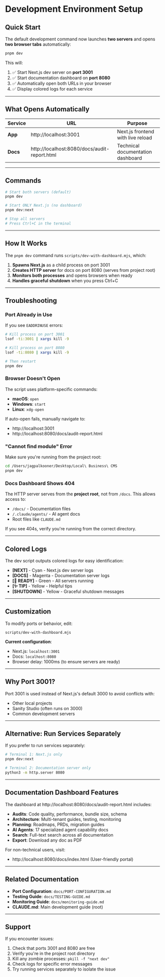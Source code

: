 # Development Environment Setup

## Quick Start

The default development command now launches **two servers** and opens **two browser tabs** automatically:

```bash
pnpm dev
```

This will:
1. ✅ Start Next.js dev server on **port 3001**
2. ✅ Start documentation dashboard on **port 8080**
3. ✅ Automatically open both URLs in your browser
4. ✅ Display colored logs for each service

---

## What Opens Automatically

| Service | URL | Purpose |
|---------|-----|---------|
| **App** | http://localhost:3001 | Next.js frontend with live reload |
| **Docs** | http://localhost:8080/docs/audit-report.html | Technical documentation dashboard |

---

## Commands

```bash
# Start both servers (default)
pnpm dev

# Start ONLY Next.js (no dashboard)
pnpm dev:next

# Stop all servers
# Press Ctrl+C in the terminal
```

---

## How It Works

The `pnpm dev` command runs `scripts/dev-with-dashboard.mjs`, which:

1. **Spawns Next.js** as a child process on port 3001
2. **Creates HTTP server** for docs on port 8080 (serves from project root)
3. **Monitors both processes** and opens browsers when ready
4. **Handles graceful shutdown** when you press Ctrl+C

---

## Troubleshooting

### Port Already in Use

If you see `EADDRINUSE` errors:

```bash
# Kill process on port 3001
lsof -ti:3001 | xargs kill -9

# Kill process on port 8080
lsof -ti:8080 | xargs kill -9

# Then restart
pnpm dev
```

### Browser Doesn't Open

The script uses platform-specific commands:
- **macOS**: `open`
- **Windows**: `start`
- **Linux**: `xdg-open`

If auto-open fails, manually navigate to:
- http://localhost:3001
- http://localhost:8080/docs/audit-report.html

### "Cannot find module" Error

Make sure you're running from the project root:

```bash
cd /Users/jagpalkooner/Desktop/Local\ Business\ CMS
pnpm dev
```

### Docs Dashboard Shows 404

The HTTP server serves from the **project root**, not from `/docs`. This allows access to:
- `/docs/` - Documentation files
- `/.claude/agents/` - AI agent docs
- Root files like `CLAUDE.md`

If you see 404s, verify you're running from the correct directory.

---

## Colored Logs

The dev script outputs colored logs for easy identification:

- **[NEXT]** - Cyan - Next.js dev server logs
- **[DOCS]** - Magenta - Documentation server logs
- **[🚀 READY]** - Green - All servers running
- **[✨ TIP]** - Yellow - Helpful tips
- **[SHUTDOWN]** - Yellow - Graceful shutdown messages

---

## Customization

To modify ports or behavior, edit:

```
scripts/dev-with-dashboard.mjs
```

**Current configuration**:
- Next.js: `localhost:3001`
- Docs: `localhost:8080`
- Browser delay: 1000ms (to ensure servers are ready)

---

## Why Port 3001?

Port 3001 is used instead of Next.js's default 3000 to avoid conflicts with:
- Other local projects
- Sanity Studio (often runs on 3000)
- Common development servers

---

## Alternative: Run Services Separately

If you prefer to run services separately:

```bash
# Terminal 1: Next.js only
pnpm dev:next

# Terminal 2: Documentation server only
python3 -m http.server 8080
```

---

## Documentation Dashboard Features

The dashboard at http://localhost:8080/docs/audit-report.html includes:

- **Audits**: Code quality, performance, bundle size, schema
- **Architecture**: Multi-tenant guides, testing, monitoring
- **Planning**: Roadmaps, PRDs, migration guides
- **AI Agents**: 17 specialized agent capability docs
- **Search**: Full-text search across all documentation
- **Export**: Download any doc as PDF

For non-technical users, visit:
- http://localhost:8080/docs/index.html (User-friendly portal)

---

## Related Documentation

- **Port Configuration**: `docs/PORT-CONFIGURATION.md`
- **Testing Guide**: `docs/TESTING-GUIDE.md`
- **Monitoring Guide**: `docs/monitoring-guide.md`
- **CLAUDE.md**: Main development guide (root)

---

## Support

If you encounter issues:

1. Check that ports 3001 and 8080 are free
2. Verify you're in the project root directory
3. Kill any zombie processes: `pkill -f "next dev"`
4. Check logs for specific error messages
5. Try running services separately to isolate the issue
